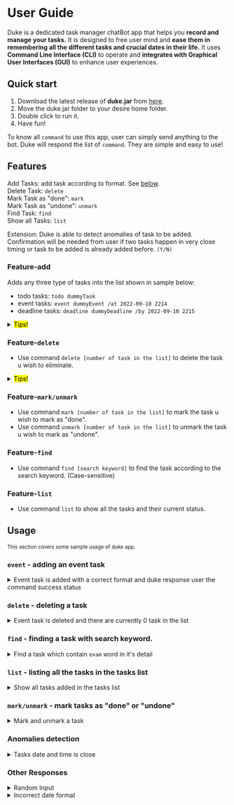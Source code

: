 # User Guide

Duke is a dedicated task manager chatBot app that helps you **record and manage your tasks.** It is designed to free user mind and **ease them in remembering all the different tasks and crucial dates in their life.** It uses **Command Line Interface (CLI)** to operate and **integrates with Graphical User Interfaces (GUI)** to enhance user experiences.

## Quick start

1. Download the latest release of **duke.jar** from [here](https://github.com/eesung00/ip/releases).
2. Move the duke.jar folder to your desire home folder.
3. Double click to run it.
4. Have fun!

To know all `command` to use this app, user can simply send anything to the bot. Duke will respond the list of `command`. They are simple and easy to use!

## Features

Add Tasks: add task according to format. See [below](#feature-add).<br/>
Delete Task: `delete`<br/>
Mark Task as "done": `mark`<br/>
Mark Task as "undone": `unmark`<br/>
Find Task: `find`<br/>
Show all Tasks: `list`<br/>

Extension: Duke is able to detect anomalies of task to be added. Confirmation will be needed from user if two tasks happen in very close timing or task to be added is already added before. `(Y/N)`

### Feature-add

Adds any three type of tasks into the list shown in sample below:

- todo tasks: `todo dummyTask`
- event tasks: `event dummyEvent /at 2022-09-10 2214`
- deadline tasks: `deadline dummyDeadline /by 2022-09-10 2215`

<details><summary><mark>Tips!</mark></summary>
Please follow the format shown above! Every first word in the input line is a command. (Case-sensitive)
The second section of the input line is the tasks detail.
The third section after /at and /by is the date and time of the task. Please follow the format.(YYYY-MM-DD HHmm)
</details>

### Feature-`delete`

* Use command `delete [number of task in the list]` to delete the task u wish to eliminate.

<details><summary><mark>Tips!</mark></summary>
Use list command to show the current tasks list you have if you are not sure what is your tasks' number.
</details>

### Feature-`mark/unmark`

* Use command `mark [number of task in the list]` to mark the task u wish to mark as "done".
* Use command `unmark [number of task in the list]` to unmark the task u wish to mark as "undone".

### Feature-`find`

* Use command `find [search keyword]` to find the task according to the search keyword. (Case-sensitive)

### Feature-`list`

* Use command `list` to show all the tasks and their current status.


## Usage

<sub>This section covers some sample usage of duke app.</sub>

### `event` - adding an event task

<details><summary>Event task is added with a correct format and duke response user the command success status</summary>

* Example of usage:</br>
  <code>event go for final exam /at 2022-11-04 1000</code>

* Expected outcome:</br>
  <pre>
    <code>~~~~~~~-----DUKE-----~~~~~~~
    New task is registered as you wish, you can come back to check if you wish!:
    [E][ ] go for final exam (at: Nov 04 2022 10:00)
    Now you have 1 tasks in your list.</code>
  </pre>

* **Description:** There is currently 1 task in user's list and the adding command performed successfully.
</details>

### `delete` - deleting a task

<details><summary>Event task is deleted and there are currently 0 task in the list</summary>

* Example of usage:</br>
  <code>delete 1</code>

* Expected outcome:
  <pre>
    <code>~~~~~-----DUKE-----~~~~~
    Ching Ching Poof~~ This task is removed:
    [E][ ] go for final exam (at: Nov 04 2022 10:00)
    Now you have 0 tasks on your list.</code>
  </pre>
  
* **Description:** There is currently 0 task in user's list and the deleting command performed successfully.
</details>

### `find` - finding a task with search keyword.

<details><summary>Find a task which contain <code>exam</code> word in it's detail</summary>

* Example of usage:</br>
  <code>find exam</code>

* Expected outcome:
  <pre>
    <code>~~~~~-----DUKE-----~~~~~
    Here you go! your matching tasks in your list
    [T][ ] exam preparation
    [E][ ] exam at Utown (at: Nov 12 2022 19:00) </code>
  </pre>

* **Description:** There is currently 2 tasks in user's list with "exam" detail.
</details>

### `list` - listing all the tasks in the tasks list

<details><summary>Show all tasks added in the tasks list</summary>

* Example of usage:</br>
<code>list</code>

* Expected outcome:
  <pre>
    <code>~~~~~-----DUKE-----~~~~~
    Weeeee, your current list is as follow:
    1. [E][ ] dummyEvent (at: Sep 11 2011 11:30)
    2. [D][ ] dummyDeadline (by: Jan 28 2011 09:00)
    3. [T][ ] dummyTodo
    4. [T][ ] exam preparation
    5. [E][ ] exam at Utown (at: Nov 12 2022 19:00)</code>
  </pre>
  
* **Description:** There are currently 6 tasks in user's list and all of them are undone.
</details>

### `mark/unmark` - mark tasks as "done" or "undone"

<details><summary>Mark and unmark a task</summary>

* Example of usage:</br>
<code>mark 1</code></br>
<code>unmark 1</code>

* Expected outcome:
  <pre>
    <code>~~~~~-----DUKE-----~~~~~
    Nice! this task is marked as done. Good Job!
    [E][X] dummyEvent (at: Sep 11 2011 11:30)</code>
  </pre>
  <pre>
    <code>~~~~~-----DUKE-----~~~~~
    This task is marked as not done. Keep it up!
    [E][ ] dummyEvent (at: Sep 11 2011 11:30)</code>
  </pre>
* **Description:** The event task is mark as "done" and unmark as "undone" respectively
</details>

### Anomalies detection

<details><summary>Tasks date and time is close</summary>

* Example of input: </br>
<code>event attend party /at 2011-09-11 1300</code>

* Expected outcome:
  <pre>
    <code>~~~~~-----DUKE-----~~~~~
    Hey, these two tasks timing are quite close, are you sure to proceed? (Y/N)
    New Task: [E][ ] attend party (at: Sep 11 2011 13:00)
    Existing Task: [E][ ] dummyEvent (at: Sep 11 2011 11:30)</code>
  </pre>
    
* **Description:** This happens because there is another event task in the task list occur at close timing. Please respond `Y` to proceed adding task or `N` to cancel the previous add task command.
</details>

### Other Responses

<details><summary>Random Input</summary>

* Example of random input:</br>
<code>hi</code>

* Expected outcome:
  <pre>
    <code>~~~~~-----DUKE-----~~~~~
    Based on my understanding, your command didn't follow the format
    todo              : todo [task description]
    deadline          : deadline [task description] /by [YYYY-MM-DD HHmm]
    event             : event [task description] /at [YYYY-MM-DD HHmm]
    single command    : | bye | list |
    mark/unmark/delete: [command] [number of task in list you wish to modify]
    find              : find [search keyword]</code>
  </pre>
  
* **Description:** Duke will not understand any random input. It will show the available input if it does not recognise the input.
</details>

<details><summary>Incorrect date format</summary>

* Example of incorrect date format:</br>
<code>deadline some deadline /by 09-01-2022 0900</code>

* Expected outcome:
  <pre>
    <code>~~~~~-----DUKE-----~~~~~
    Date and time format should be [YYYY-MM-DD HHmm]!
    (eg. 2022-08-21 1300)</code>
  </pre>
* **Description:** Duke will show the correct date format that user should use while interacting with the app.
</details>
